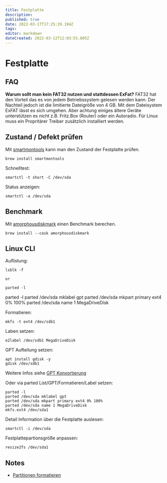 ```yaml
---
title: Festplatte
description: 
published: true
date: 2022-03-17T17:25:29.194Z
tags: 
editor: markdown
dateCreated: 2022-03-12T12:03:55.805Z
---
```


# Festplatte

## FAQ

**Warum sollt man kein FAT32 nutzen und stattdessen ExFat?**
FAT32 hat den Vorteil das es von jedem Betriebssystem gelesen werden kann. Der Nachteil jedoch ist die limitierte Dateigröße von 4 GB. Mit dem Dateisystem ExFAT lässt es sich umgehen. Aber achtung einiges ältere Geräte unterstützen es nicht z.B. Fritz.Box (Router) oder ein Autoradio. Für Linux muss ein Propritärer Treiber zusätzlich installiert werden.

## Zustand / Defekt prüfen

Mit [smartmontools](https://www.smartmontools.org/) kann man den Zustand der Festplatte prüfen.
```shell
brew install smartmontools
```

Schnelltest:
```shell
smartctl -t short -C /dev/sda
```

Status anzeigen:
```shell
smartctl -a /dev/sda
```

## Benchmark


Mit [amorphousdiskmark](https://www.katsurashareware.com/amorphousdiskmark/) einen Benchmark berechen.
```shell
brew install --cask amorphousdiskmark
```

## Linux CLI

Auflistung:
```shell
lsblk -f

or

parted -l
```
parted -l
parted /dev/sda mklabel gpt
parted /dev/sda mkpart primary ext4 0% 100%
parted /dev/sda name 1 MegaDriveDisk


Formatieren:
```shell
mkfs -t ext4 /dev/sdb1
```

Laben setzen:
```shell
e2label /dev/sdb1 MegaDriveDisk
```

GPT Aufteilung setzen:
```
apt install gdisk -y
gdisk /dev/sdb1
```
Weitere Infos siehe [GPT Konvortierung](https://www.explorelinux.com/convert-disk-mbr-to-gpt-on-linux/)


Oder via parted List/GPT/Formatieren/Label setzen:
```shell
parted -l
parted /dev/sda mklabel gpt
parted /dev/sda mkpart primary ext4 0% 100%
parted /dev/sda name 1 MegaDriveDisk
mkfs.ext4 /dev/sda1
```

Detail Information über die Festplatte auslesen:
```shell
smartctl -i /dev/sda
```

Festplattepartionsgröße anpassen:
```shell
resize2fs /dev/sda1
```


## Notes

* [Partitionen formatieren](https://snapshooter.com/blog/how-to-grow-an-ext234-file-system-with-resize2fs-)